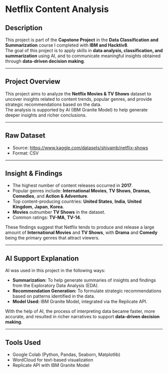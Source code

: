 # Netflix Content Analysis

## Description

This project is part of the **Capstone Project** in the **Data Classification and Summarization** course I completed with **IBM and Hacktiv8**.  
The goal of this project is to apply skills in **data analysis, classification, and summarization** using AI, and to communicate meaningful insights obtained through **data-driven decision making**.

---

## Project Overview

This project aims to analyze the **Netflix Movies & TV Shows** dataset to uncover insights related to content trends, popular genres, and provide strategic recommendations based on the data.  
The analysis is supported by AI (IBM Granite Model) to help generate deeper insights and richer conclusions.

---

## Raw Dataset

- Source: https://www.kaggle.com/datasets/shivamb/netflix-shows
- Format: CSV  

---

## Insight & Findings

- The highest number of content releases occurred in **2017**.  
- Popular genres include: **International Movies**, **TV Shows**, **Dramas**, **Comedies**, and **Action & Adventure**.  
- Top content-producing countries: **United States**, **India**, **United Kingdom**, **Japan**, **Korea**.  
- **Movies** outnumber **TV Shows** in the dataset.  
- Common ratings: **TV-MA**, **TV-14**.

These findings suggest that Netflix tends to produce and release a large amount of **International Movies** and **TV Shows**, with **Drama** and **Comedy** being the primary genres that attract viewers.

---

## AI Support Explanation

AI was used in this project in the following ways:

- **Summarization:** To help generate summaries of insights and findings from the Exploratory Data Analysis (EDA).
- **Recommendation Generation:** To formulate strategic recommendations based on patterns identified in the data.
- **Model Used:** IBM Granite Model, integrated via the Replicate API.

With the help of AI, the process of interpreting data became faster, more accurate, and resulted in richer narratives to support **data-driven decision making**.

---

## Tools Used

- Google Colab (Python, Pandas, Seaborn, Matplotlib)
- WordCloud for text-based visualization
- Replicate API with IBM Granite Model
